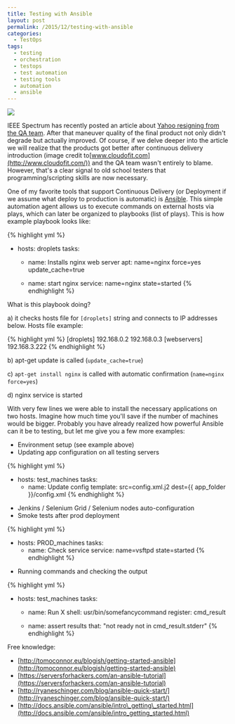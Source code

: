 ```yaml
---
title: Testing with Ansible
layout: post
permalink: /2015/12/testing-with-ansible
categories:
  - TestOps
tags:
  - testing
  - orchestration
  - testops
  - test automation
  - testing tools
  - automation
  - ansible 
---
```


![](/images/blog/CONTINUOUS-DELIVERY-2.png)

IEEE Spectrum has recently posted an article about [Yahoo resigning from the QA team](http://spectrum.ieee.org/view-from-the-valley/computing/software/yahoos-engineers-move-to-coding-without-a-net). After that maneuver quality of the final product not only didn't degrade but actually improved. Of course, if we delve deeper into the article we will realize that the products got better after continuous delivery introduction (image credit to[www.cloudofit.com](http://www.cloudofit.com/)) and the QA team wasn't entirely to blame. However, that's a clear signal to old school testers that programming/scripting skills are now necessary.

One of my favorite tools that support Continuous Delivery (or Deployment if we assume what deploy to production is automatic) is [Ansible](http://www.ansible.com/how-ansible-works). This simple automation agent allows us to execute commands on external hosts via plays, which can later be organized to playbooks (list of plays). This is how example playbook looks like:

{% highlight yml %}
- hosts: droplets
  tasks:
    - name: Installs nginx web server
      apt: name=nginx force=yes update_cache=true

    - name: start nginx
      service: name=nginx state=started
{% endhighlight %}

What is this playbook doing?

a) it checks hosts file for `[droplets]` string and connects to IP addresses below. Hosts file example:

{% highlight yml %}
[droplets]
192.168.0.2
192.168.0.3
[webservers]
192.168.3.222
{% endhighlight %}

b) apt-get update is called (`update_cache=true`)  

c) `apt-get install nginx` is called with automatic confirmation (`name=nginx force=yes`)  

d) nginx service is started  
  
With very few lines we were able to install the necessary applications on two hosts. Imagine how much time you'll save if the number of machines would be bigger. Probably you have already realized how powerful Ansible can it be to testing, but let me give you a few more examples:  
  
* Environment setup (see example above)  
* Updating app configuration on all testing servers  

{% highlight yml %}
- hosts: test_machines
  tasks:
    - name: Update config
      template: src=config.xml.j2 dest={{ app_folder }}/config.xml
{% endhighlight %}

* Jenkins / Selenium Grid / Selenium nodes auto-configuration
* Smoke tests after prod deployment

{% highlight yml %}
- hosts: PROD_machines
  tasks:
    - name: Check service
      service: name=vsftpd state=started
{% endhighlight %}

* Running commands and checking the output 

{% highlight yml %}
- hosts: test_machines
  tasks:
    - name: Run X
      shell: usr/bin/somefancycommand
      register: cmd_result

    - name: assert results
      that: "not ready not in cmd_result.stderr"
{% endhighlight %}

Free knowledge:  

*   [http://tomoconnor.eu/blogish/getting-started-ansible](http://tomoconnor.eu/blogish/getting-started-ansible)
*   [https://serversforhackers.com/an-ansible-tutorial](https://serversforhackers.com/an-ansible-tutorial)
*   [http://ryaneschinger.com/blog/ansible-quick-start/](http://ryaneschinger.com/blog/ansible-quick-start/)
*   [http://docs.ansible.com/ansible/intro\_getting\_started.html](http://docs.ansible.com/ansible/intro_getting_started.html)
